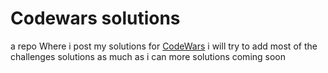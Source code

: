 # Codewars solutions

a repo Where i post my solutions for [CodeWars](https://www.codewars.com/) i will try to add most of the challenges solutions as much as i can more solutions coming soon

